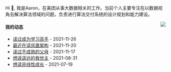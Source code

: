 Hi 👋, 我是Aaron，在美团从事大数据相关的工作。当前个人主要专注在以数据视角去解决算法领域的问题，负责进行算法交付系统的设计规划和能力建设。

<p >

<img align="right" src="https://github-readme-stats.vercel.app/api?username=aaronshan&show_icons=true&icon_color=805AD5&text_color=718096&bg_color=ffffff&hide_title=true" />

<p align="left">
     
#### 我的动态

<!-- douban starts -->
* <a href='https://book.douban.com/subject/35673970/' target='_blank'>读过成为学习高手</a> - 2021-11-26
* <a href='https://book.douban.com/subject/35492898/' target='_blank'>最近在读凤凰架构</a> - 2021-11-20
* <a href='https://book.douban.com/subject/27045252/' target='_blank'>读过不成熟的父母</a> - 2021-11-17
* <a href='https://book.douban.com/subject/1322455/' target='_blank'>想读遥远的救世主</a> - 2021-08-31
* <a href='https://book.douban.com/subject/35218970/' target='_blank'>想读非线性成长</a> - 2021-07-19
<!-- douban ends -->

<!-- recent_releases starts -->

<!-- recent_releases ends -->
</p>

</p>

